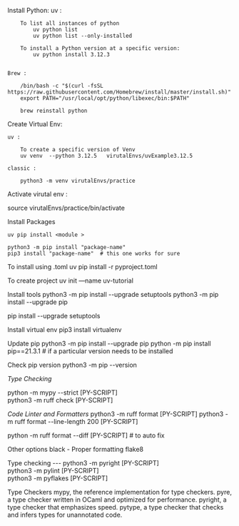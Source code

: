 
Install Python:
    uv : 
    
        To list all instances of python
            uv python list
            uv python list --only-installed

        To install a Python version at a specific version:
            uv python install 3.12.3


    Brew :
 
        /bin/bash -c "$(curl -fsSL https://raw.githubusercontent.com/Homebrew/install/master/install.sh)"
        export PATH="/usr/local/opt/python/libexec/bin:$PATH"
 
        brew reinstall python

       

Create Virtual Env:

    uv : 
        
        To create a specific version of Venv
        uv venv  --python 3.12.5   virutalEnvs/uvExample3.12.5

    classic :

        python3 -m venv virutalEnvs/practice


Activate virutal env :

  source virutalEnvs/practice/bin/activate


Install Packages

    uv pip install <module >

    python3 -m pip install "package-name"
    pip3 install "package-name"  # this one works for sure 






To install using .toml
    uv pip install -r pyproject.toml

To create project
    uv init —name uv-tutorial






Install tools 
   python3 -m pip install --upgrade setuptools
   python3 -m pip install --upgrade pip


pip install --upgrade setuptools

Install virtual env
  pip3 install virtualenv

Update pip 
  python3 -m pip install --upgrade pip
  python -m pip install pip==21.3.1  # if a particular version needs to be installed 

Check pip version 
  python3 -m pip --version



*Type Checking*

   python -m mypy --strict  [PY-SCRIPT]  
   python3 -m ruff check  [PY-SCRIPT]  

*Code Linter and Formatters*
   python3 -m ruff format [PY-SCRIPT] 
   python3 -m ruff format --line-length 200 [PY-SCRIPT]

   python -m ruff format --diff [PY-SCRIPT]    # to auto fix 

      
   Other options 
      black - Proper formatting
      flake8  


 
 

 


 


Type checking --- 
 python3 -m pyright    [PY-SCRIPT]  
 python3 -m pylint    [PY-SCRIPT]  
 python3 -m pyflakes  [PY-SCRIPT]  




Type Checkers
mypy, the reference implementation for type checkers.
pyre, a type checker written in OCaml and optimized for performance.
pyright, a type checker that emphasizes speed.
pytype, a type checker that checks and infers types for unannotated code.




